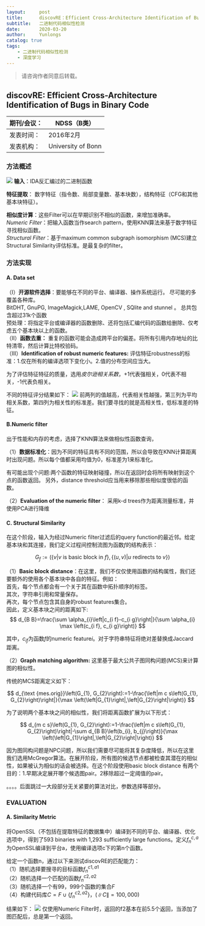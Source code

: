 ```yaml
---
layout:     post
title:      discovRE：Efficient Cross-Architecture Identification of Bugs in Binary Code阅读笔记
subtitle:   二进制代码相似性检测
date:       2020-03-20
author:     Yunlongs
catalog: true
tags:
    - 二进制代码相似性检测
    - 深度学习
---
```


>请咨询作者同意后转载。



## discovRE: Efficient Cross-Architecture Identification of Bugs in Binary Code

|期刊/会议： |NDSS（B类）|
| ---|---|
|发表时间：|2016年2月|
|发表机构：|University of Bonn|

### 方法概述
![](https://yunlongs-1253041399.cos.ap-chengdu.myqcloud.com/image/Similary_Detection/24.png)
**输入**：IDA反汇编过的二进制函数

**特征提取**： 数字特征（指令数、局部变量数、基本块数），结构特征（CFG和其他基本块特征）。

**相似度计算**：这些Filter可以在早期识别不相似的函数，来增加准确率。  
*Numeric Filter*：把输入函数当作search pattern，使用KNN算法来基于数字特征寻找相似函数。  
*Structural Filter*：基于maximum common subgraph isomorphism (MCS)建立Structural Similarity评估标准。是最复杂的filter。

### 方法实现
#### A. Data set
（Ⅰ）**开源软件选择**：要能够在不同的平台、编译器、操作系统运行。 尽可能的多覆盖各种库。  
BitDHT, GnuPG, ImageMagick,LAME, OpenCV , SQlite and stunnel 。
总共包含超过31k个函数  
预处理：将指定平台或编译器的函数删除、还将包括汇编代码的函数给删除、仅考虑五个基本块以上的函数。  
（Ⅱ）**函数去重：** 重复的函数可能会造成跨平台的偏差。将所有引用内存地址的比特清零，然后计算比特校验码。  
（Ⅲ）**Identification of robust numeric features:** 评估特征robustness的标准：1.仅在所有的编译选项下变化小。2.值的分布空间应当大。

为了评估特征特征的质量，选用*皮尔逊相关系数*，+1代表强相关，0代表不相关，-1代表负相关。

不同的特征评分结果如下：
![](https://yunlongs-1253041399.cos.ap-chengdu.myqcloud.com/image/Similary_Detection/25.png)
前两列的值越高，代表相关性越强，第三列为平均相关系数，第四列为相关性的标准差。我们要寻找的就是高相关性，低标准差的特征。

####  B.Numeric filter
出于性能和内存的考虑，选择了KNN算法来做相似性函数查询，

（1）**数据标准化**：因为不同的特征具有不同的范围，所以会导致在KNN计算距离时出现问题。所以每个值都采用均值为0，标准差为1来标准化。

有可能出现个问题:两个函数的特征映射碰撞，所以在返回时会将所有映射到这个点的函数返回。
另外，distance threshold应当用来移除那些相似度很低的函数。

（2）**Evaluation of the numeric filter**： 采用k-d trees作为距离测量标准，并使用PCA进行降维

#### C. Structural Similarity
在这个阶段，输入为经过Numeric filter过滤后的query function的最近邻。给定基本块和其连接，我们定义过程间控制流图为函数$f$的结构表示：

$$G_{f}:=(\lbrace v | v \text { is basic block in } f\rbrace,\lbrace(u, v) | u \text { redirects to } v\rbrace)$$

（1）**Basic block distance**：在这里，我们不仅仅使用函数的结构属性，我们还要额外的使用各个基本块中各自的特征。例如：  
首先，每个节点都会有一个关于其在函数中拓扑顺序的标签。  
其次，字符串引用和常量保存。  
再次，每个节点包含其自身的robust features集合。  
因此，定义基本块之间的距离如下:    
$$
d_{B B}=\frac{\sum \alpha_{i}\left|c_{i f}-c_{i g}\right|}{\sum \alpha_{i} \max \left(c_{i f}, c_{i g}\right)}
$$

其中，$c_{if}$为函数$f$的numeric feature$i$。对于字符串特征将绝对差替换成Jaccard距离。

（2）**Graph matching algorithm:** 这里基于最大公共子图同构问题(MCS)来计算图的相似性。

传统的MCS距离定义如下：

$$
d_{\text {mes.orig}}\left(G_{1}, G_{2}\right):=1-\frac{\left|m c s\left(G_{1}, G_{2}\right)\right|}{\max \left(\left|G_{1}\right|,\left|G_{2}\right|\right)}
$$

为了说明两个基本块之间的相似性，我们将距离函数扩展为以下形式：

$$
d_{m c s}\left(G_{1}, G_{2}\right):=1-\frac{\left|m c s\left(G_{1}, G_{2}\right)\right|-\sum d_{B B}\left(b_{i}, b_{j}\right)}{\max \left(\left|G_{1}\right|,\left|G_{2}\right|\right)}
$$

因为图同构问题是NPC问题，所以我们需要尽可能将其复杂度降低，所以在这里我们选用McGregor算法。在展开阶段，所有图的候选节点都被检查其潜在的相似性，如果被认为相似的话会被选择。在这个阶段使用basic block distance 有两个目的：1.早期决定展开哪个候选图pair。2移除超过一定阈值的pair。

。。。。后面跳过一大段部分无关紧要的算法对比，参数选择等部分。

### EVALUATION
#### A. Similarity Metric
将OpenSSL（不包括在提取特征的数据集中）编译到不同的平台、编译器、优化选项中，得到了593 binaries with 1,293 sufficiently large functions。定义$f_n^{c,a}$为OpenSSL编译到平台a，使用编译选项c下的第n个函数。

给定一个函数n，通过以下来测试discovRE的匹配能力：  
（1）随机选择要搜寻的目标函数$f_n^{c1,a1}$  
（2）随机选择一个匹配的函数$f_n^{c2,a2}$  
（3）随机选择一个有99，999个函数的集合$F$  
（4）构建代码库$C=F \cup\left\lbrace f_{n}^{c 2, a 2}\right\rbrace$，$(\|C\|=100,000)$

结果如下：
![](https://yunlongs-1253041399.cos.ap-chengdu.myqcloud.com/image/Similary_Detection/26.png)
仅使用Numeric Filter时，返回的f2基本在前5.5个返回，当添加了图匹配后，总是第一个返回。

